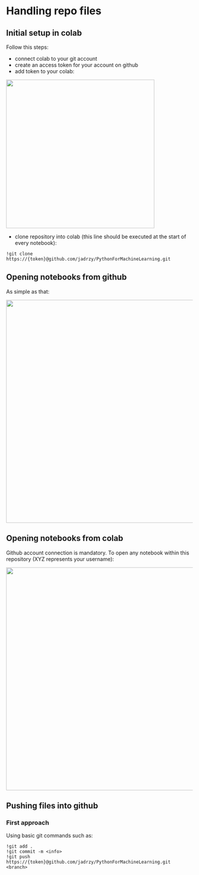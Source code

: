 # Handling repo files
## Initial setup in colab
Follow this steps:
- connect colab to your git account
- create an access token for your account on github
- add token to your colab:
  
<p>
  <img src="https://github.com/jadrzy/PythonForMachineLearning/blob/main/images/Token.png" 
       width=400/>
</p>

- clone repository into colab (this line should be executed at the start of every notebook):
```
!git clone https://{token}@github.com/jadrzy/PythonForMachineLearning.git
```

## Opening notebooks from github
As simple as that:
<p>
  <img src="https://github.com/jadrzy/PythonForMachineLearning/blob/main/images/github_hint.png" 
       width=600/>
</p>

## Opening notebooks from colab
Github account connection is mandatory. To open any notebook within this repository (XYZ represents your username):
<p>
  <img src="https://github.com/jadrzy/PythonForMachineLearning/blob/main/images/colab_hint.png" 
       width=600/>
</p>

## Pushing files into github
### First approach
Using basic git commands such as:
```
!git add .
!git commit -m <info>
!git push https://{token}@github.com/jadrzy/PythonForMachineLearning.git <branch>
```
